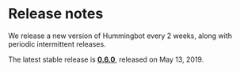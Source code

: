# Release notes

We release a new version of Hummingbot every 2 weeks, along with periodic intermittent releases.

The latest stable release is **[0.6.0](/release-notes/0.6.0)**, released on May 13, 2019.
